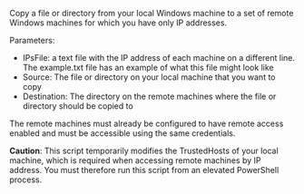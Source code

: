 Copy a file or directory from your local Windows machine to a set of remote Windows machines for which you have only IP addresses.

Parameters:

* IPsFile: a text file with the IP address of each machine on a different line. The example.txt file has an example of what this file might look like
* Source: The file or directory on your local machine that you want to copy
* Destination: The directory on the remote machines where the file or directory should be copied to

The remote machines must already be configured to have remote access enabled and must be accessible using the same credentials.

**Caution**: This script temporarily modifies the TrustedHosts of your local machine, which is required when accessing remote machines by IP address. You must therefore run this script from an elevated PowerShell process.
